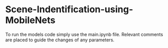 # Scene-Indentification-using-MobileNets

To run the models code simply use the main.ipynb file.
Relevant comments are placed to guide the changes of any parameters.
